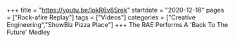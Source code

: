 +++
title = "https://youtu.be/IokR6v8Srek"
startdate = "2020-12-18"
pages = ["Rock-afire Replay"]
tags = ["Videos"]
categories = ["Creative Engineering","ShowBiz Pizza Place"]
+++
The RAE Performs A 'Back To The Future' Medley
